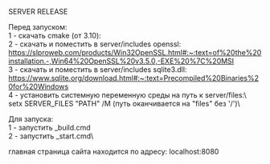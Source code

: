 SERVER RELEASE


Перед запуском:\
  1 - скачать cmake (от 3.10):\
  2 - скачать и поместить в server/includes openssl: https://slproweb.com/products/Win32OpenSSL.html#:~:text=of%20the%20installation.-,Win64%20OpenSSL%20v3.5.0,-EXE%20%7C%20MSI \
  3 - скачать и поместить в server/includes sqlite3.dll: https://www.sqlite.org/download.html#:~:text=Precompiled%20Binaries%20for%20Windows \
  4 - установить системную переменную среды на путь к server/files:\ 
      setx SERVER_FILES "PATH" /M (путь оканчивается на "files" без '/')\

Для запуска:\
  1 - запустить _build.cmd\
  2 - запустить _start.cmd\

главная страница сайта находится по адресу: localhost:8080


